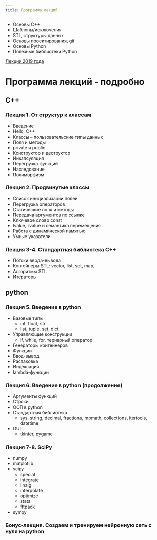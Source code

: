 ```yaml
---
title: Программа лекций
---
```


* Основы С++
* Шаблоны/исключения
* STL, структуры данных
* Основы проектирования, git
* Основы Python
* Полезные библиотеки Python

[Лекции 2019 года](https://github.com/VitalyVorobyev/CppPython2019/tree/master/Lectures)

# Программа лекций - подробно
## С++
### Лекция 1. От структур к классам
* Введение
* Hello, C++
* Классы – пользовательские типы данных
* Поля и методы
* private и public
* Конструктор и деструктор
* Инкапсуляция
* Перегрузка функций
* Наследование
* Полиморфизм

### Лекция 2. Продвинутые классы
* Список инициализации полей
* Перегрузка операторов
* Статические поля и методы
* Передача аргументов по ссылке
* Ключевое слово const
* lvalue, rvalue и семантика перемещения
* Работа с динамической памятью
* Умные указатели

### Лекция 3-4. Стандартная библиотека C++
* Потоки ввода-вывода
* Контейнеры STL: vector, list, set, map, 
* Алгоритмы STL
* Итераторы

## python
### Лекция 5. Введение в python
* Базовые типы
  * int, float, str
  * list, tuple, set, dict
* Управляющие конструкции
  * if, while, for, тернарный оператор
* Генераторы контейнеров
* Функции
* Ввод-вывод
* Распаковка
* Индексация
* lambda-функции

### Лекция 6. Введение в python (продолжение)
* Аргументы функций
* Строки
* ООП в python
* Стандартная библиотека
  * sys, string, decimal, fractions, mpmath, collections, itertools, datetime
* GUI
  * tkinter, pygame

### Лекция 7-8. SciPy
* numpy
* matplotlib
* scipy
  * special
  * integrate
  * linalg
  * interpolate
  * optimize
  * stats
  * fftpack
* sympy

### Бонус-лекция. Создаем и тренируем нейронную сеть с нуля на python
